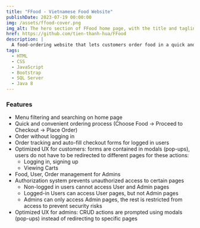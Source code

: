 ```yaml
---
title: "FFood - Vietnamese Food Website"
publishDate: 2023-07-19 00:00:00
img: /assets/ffood-cover.png
img_alt: The hero section of FFood home page, with the title and tagline on the left and the image on the right 
href: https://github.com/tien-thanh-hua/FFood
description: |
  A food-ordering website that lets customers order food in a quick and convenient way.
tags:
  - HTML
  - CSS
  - JavaScript
  - Bootstrap
  - SQL Server
  - Java 8
---
```


### Features
- Menu filtering and searching on home page
- Quick and convenient ordering process (Choose Food -> Proceed to Checkout -> Place Order)
- Order without logging in
- Order tracking and auto-fill checkout forms for logged in users
- Optimized UX for customers: forms are contained in modals (pop-ups), users do not have to be redirected to different pages for these actions:
	-	Logging in, signing up
	-	Viewing Carts
-	Food, User, Order management for Admins
-	Authorization system prevents unauthorized access to certain pages
	-	Non-logged in users cannot access User and Admin pages
	-	Logged-in Users can access User pages, but not Admin pages
	-	Admins can only access Admin pages, the rest is restricted from access to prevent security risks
-	Optimized UX for admins: CRUD actions are prompted using modals (pop-ups) instead of redirecting to specific pages